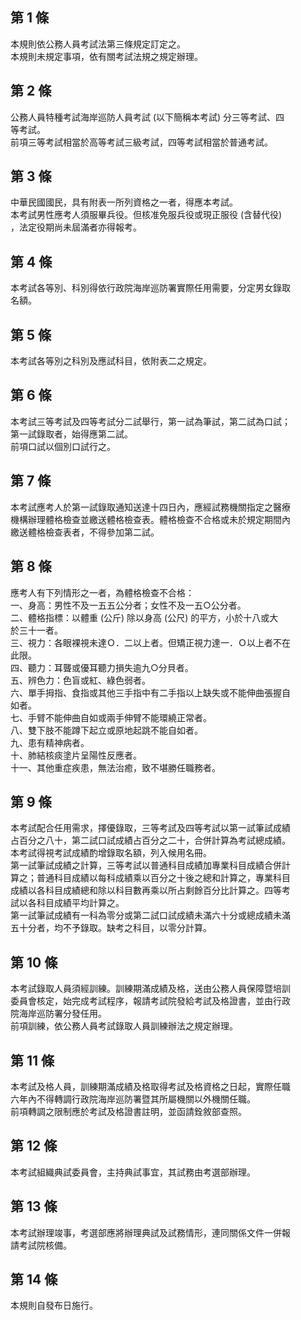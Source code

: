第 1 條
-------
本規則依公務人員考試法第三條規定訂定之。  
本規則未規定事項，依有關考試法規之規定辦理。

第 2 條
-------
公務人員特種考試海岸巡防人員考試 (以下簡稱本考試) 分三等考試、四  
等考試。  
前項三等考試相當於高等考試三級考試，四等考試相當於普通考試。

第 3 條
-------
中華民國國民，具有附表一所列資格之一者，得應本考試。  
本考試男性應考人須服畢兵役。但核准免服兵役或現正服役 (含替代役)   
，法定役期尚未屆滿者亦得報考。

第 4 條
-------
本考試各等別、科別得依行政院海岸巡防署實際任用需要，分定男女錄取  
名額。

第 5 條
-------
本考試各等別之科別及應試科目，依附表二之規定。

第 6 條
-------
本考試三等考試及四等考試分二試舉行，第一試為筆試，第二試為口試；  
第一試錄取者，始得應第二試。  
前項口試以個別口試行之。

第 7 條
-------
本考試應考人於第一試錄取通知送達十四日內，應經試務機關指定之醫療  
機構辦理體格檢查並繳送體格檢查表。體格檢查不合格或未於規定期間內  
繳送體格檢查表者，不得參加第二試。

第 8 條
-------
應考人有下列情形之一者，為體格檢查不合格：  
一、身高：男性不及一五五公分者；女性不及一五○公分者。  
二、體格指標：以體重 (公斤) 除以身高 (公尺) 的平方，小於十八或大  
    於三十一者。  
三、視力：各眼裸視未達Ｏ．二以上者。但矯正視力達一．Ｏ以上者不在  
    此限。  
四、聽力：耳聾或優耳聽力損失逾九○分貝者。  
五、辨色力：色盲或紅、綠色弱者。  
六、單手拇指、食指或其他三手指中有二手指以上缺失或不能伸曲張握自  
    如者。  
七、手臂不能伸曲自如或兩手伸臂不能環繞正常者。  
八、雙下肢不能蹲下起立或原地起跳不能自如者。  
九、患有精神病者。  
十、肺結核痰塗片呈陽性反應者。  
十一、其他重症疾患，無法治癒，致不堪勝任職務者。

第 9 條
-------
本考試配合任用需求，擇優錄取，三等考試及四等考試以第一試筆試成績  
占百分之八十，第二試口試成績占百分之二十，合併計算為考試總成績。  
本考試得視考試成績酌增錄取名額，列入候用名冊。  
第一試筆試成績之計算，三等考試以普通科目成績加專業科目成績合併計  
算之；普通科目成績以每科成績乘以百分之十後之總和計算之，專業科目  
成績以各科目成績總和除以科目數再乘以所占剩餘百分比計算之。四等考  
試以各科目成績平均計算之。  
第一試筆試成績有一科為零分或第二試口試成績未滿六十分或總成績未滿  
五十分者，均不予錄取。缺考之科目，以零分計算。

第 10 條
--------
本考試錄取人員須經訓練。訓練期滿成績及格，送由公務人員保障暨培訓  
委員會核定，始完成考試程序，報請考試院發給考試及格證書，並由行政  
院海岸巡防署分發任用。  
前項訓練，依公務人員考試錄取人員訓練辦法之規定辦理。

第 11 條
--------
本考試及格人員，訓練期滿成績及格取得考試及格資格之日起，實際任職  
六年內不得轉調行政院海岸巡防署暨其所屬機關以外機關任職。  
前項轉調之限制應於考試及格證書註明，並函請銓敘部查照。

第 12 條
--------
本考試組織典試委員會，主持典試事宜，其試務由考選部辦理。

第 13 條
--------
本考試辦理竣事，考選部應將辦理典試及試務情形，連同關係文件一併報  
請考試院核備。

第 14 條
--------
本規則自發布日施行。

